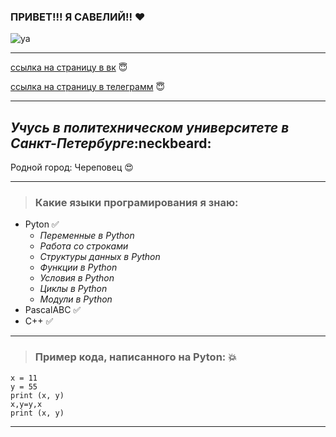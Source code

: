 ### ПРИВЕТ!!! Я САВЕЛИЙ!! :heart:

![ya](https://sun9-67.userapi.com/impg/faD_aZ9D9o1woXBSX1lwIK_jmdMGgFWUdASeXg/i99pnLibAaE.jpg?size=960x1280&quality=95&sign=d72dc8ba10253460233d64627ce7485b&type=album)
_____

[ссылка на страницу в вк](https://vk.com/s.shkiparev) :innocent:

[ссылка на страницу в телеграмм](https://t.me/sshkiparev1) :innocent:

_____


## *Учусь в политехническом университете в Санкт-Петербурге*:neckbeard:

Родной город: Череповец :heart_eyes:

_____
>### Какие языки програмирования я знаю:

+ Pyton :white_check_mark:
  + *Переменные в Python*
  + *Работа со строками*
  + *Структуры данных в Python*
  + *Функции в Python*
  + *Условия в Python*
  + *Циклы в Python*
  + *Модули в Python*
+ PascalABC :white_check_mark:
+ C++ :white_check_mark:

____

>### Пример кода, написанного на Pyton: :boom:
```pyton
x = 11
y = 55
print (x, y)
x,y=y,x
print (x, y)
```

_______

